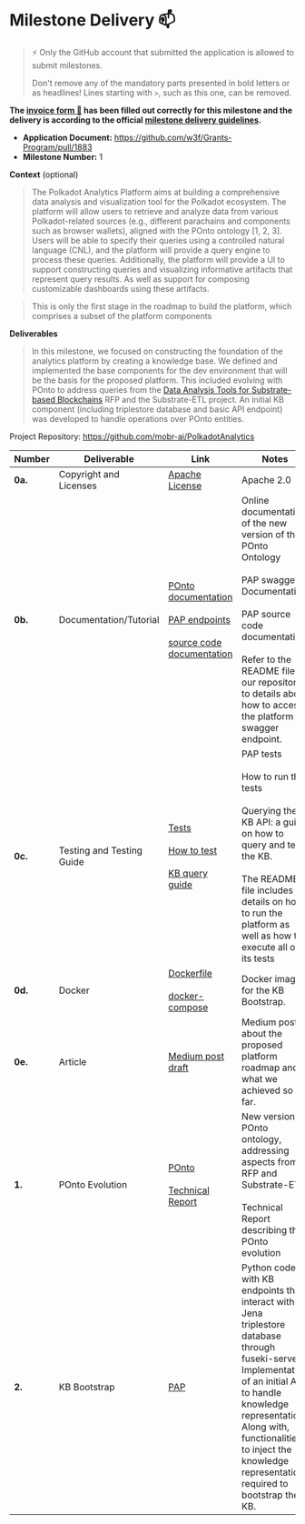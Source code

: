 # Milestone Delivery :mailbox:

> ⚡ Only the GitHub account that submitted the application is allowed to submit milestones. 
> 
> Don't remove any of the mandatory parts presented in bold letters or as headlines! Lines starting with `>`, such as this one, can be removed.

**The [invoice form :pencil:](https://docs.google.com/forms/d/e/1FAIpQLSfmNYaoCgrxyhzgoKQ0ynQvnNRoTmgApz9NrMp-hd8mhIiO0A/viewform) has been filled out correctly for this milestone and the delivery is according to the official [milestone delivery guidelines](https://github.com/w3f/Grants-Program/blob/master/docs/Support%20Docs/milestone-deliverables-guidelines.md).**  

* **Application Document:** https://github.com/w3f/Grants-Program/pull/1883
* **Milestone Number:** 1

**Context** (optional)
> The Polkadot Analytics Platform aims at building a comprehensive data analysis and visualization tool for the Polkadot ecosystem. The platform will allow users to retrieve and analyze data from various Polkadot-related sources (e.g., different parachains and components such as browser wallets), aligned with the POnto ontology [1, 2, 3]. Users will be able to specify their queries using a controlled natural language (CNL), and the platform will provide a query engine to process these queries. Additionally, the platform will provide a UI to support constructing queries and visualizing informative artifacts that represent query results. As well as support for composing customizable dashboards using these artifacts.

> This is only the first stage in the roadmap to build the platform, which comprises a subset of the platform components

**Deliverables**
> In this milestone, we focused on constructing the foundation of the analytics platform by creating a knowledge base. We defined and implemented the base components for the dev environment that will be the basis for the proposed platform. This included evolving with POnto to address queries from the [Data Analysis Tools for Substrate-based Blockchains](https://github.com/w3f/Grants-Program/blob/master/docs/RFPs/Under%20Development/data_analysis_tools.md) RFP and the Substrate-ETL project. An initial KB component (including triplestore database and basic API endpoint) was developed to handle operations over POnto entities.

Project Repository: https://github.com/mobr-ai/PolkadotAnalytics

| Number | Deliverable | Link | Notes |
| ------------- | ------------- | ------------- |------------- |
| **0a.** | Copyright and Licenses | [Apache License](https://github.com/mobr-ai/PolkadotAnalytics/blob/main/LICENSE) | Apache 2.0 |
| **0b.** | Documentation/Tutorial | [POnto documentation](https://www.mobr.ai/ponto) <br><br> [PAP endpoints](https://github.com/mobr-ai/PolkadotAnalytics/blob/main/pap/swagger.yml) <br><br> [source code documentation](https://github.com/mobr-ai/PolkadotAnalytics/blob/main/pap/swagger.yml) | Online documentation of the new version of the POnto Ontology <br><br> PAP swagger Documentation <br><br>PAP source code documentation.  <br><br> Refer to the README file on our repository to details about how to access the platform swagger endpoint. |
| **0c.** | Testing and Testing Guide | [Tests](https://github.com/mobr-ai/PolkadotAnalytics/tree/main/pap/tests) <br><br> [How to test](https://github.com/mobr-ai/PolkadotAnalytics/blob/main/README.md) <br><br> [KB query guide](https://github.com/mobr-ai/PolkadotAnalytics/blob/main/docs/kb_guide.ipynb)| PAP tests <br><br> How to run the tests <br><br> Querying the KB API: a guide on how to query and test the KB. <br><br> The README file includes details on how to run the platform as well as how to execute all of its tests |
| **0d.** | Docker | [Dockerfile](https://github.com/mobr-ai/PolkadotAnalytics/blob/main/Dockerfile) <br><br> [docker-compose](https://github.com/mobr-ai/PolkadotAnalytics/blob/main/docker-compose.yml) | Docker image for the KB Bootstrap. |
| **0e.** | Article | [Medium post draft](https://medium.com/@mobrsys/building-the-foundation-the-first-stage-of-the-polkadot-analytics-platform-6e9fa6fdbf33) | Medium post about the proposed platform roadmap and what we achieved so far. |
| **1.** | POnto Evolution | [POnto](https://github.com/mobr-ai/POnto) <br><br>[Technical Report](https://github.com/mobr-ai/POnto/blob/main/docs/pdf/POnto_v0.0.2_evolution_report.pdf) | New version of POnto ontology, addressing aspects from RFP and Substrate-ETL. <br><br> Technical Report describing the POnto evolution |
| **2.** | KB Bootstrap | [PAP](https://github.com/mobr-ai/PolkadotAnalytics) | Python code with KB endpoints that interact with Jena triplestore database through fuseki-server. Implementation of an initial API to handle knowledge representation. Along with, functionalities to inject the knowledge representation required to bootstrap the KB. |

